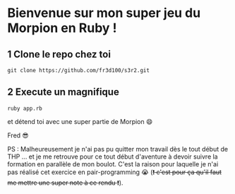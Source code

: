 Bienvenue sur mon super jeu du Morpion en Ruby !
======

## 1 Clone le repo chez toi
```
git clone https://github.com/fr3d100/s3r2.git
```

## 2 Execute un magnifique 
```
ruby app.rb
```
 
et détend toi avec une super partie de Morpion :smile:
 
Fred :sunglasses:

PS : Malheureusement je n'ai pas pu quitter mon travail dès le tout début de THP ... et je me retrouve pour ce tout début d'aventure à devoir suivre la formation en parallèle de mon boulot. C'est la raison pour laquelle je n'ai pas réalisé cet exercice en pair-programming :sob: (~~:exclamation: c'est pour ça qu'il faut me mettre une super note à ce rendu :exclamation:~~).
